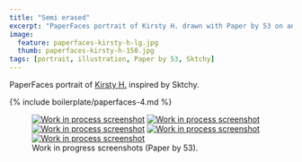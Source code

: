 ```yaml
---
title: "Semi erased"
excerpt: "PaperFaces portrait of Kirsty H. drawn with Paper by 53 on an iPad."
image: 
  feature: paperfaces-kirsty-h-lg.jpg
  thumb: paperfaces-kirsty-h-150.jpg
tags: [portrait, illustration, Paper by 53, Sktchy]
---
```


PaperFaces portrait of [Kirsty H.](http://sktchy.com/A73olc) inspired by Sktchy.

{% include boilerplate/paperfaces-4.md %}

<figure class="third">
	<a href="{{ site.url }}/assets/images/paperfaces-kirsty-h-process-1-lg.jpg"><img src="{{ site.url }}/assets/images/paperfaces-kirsty-h-process-1-750.jpg" alt="Work in process screenshot"></a>
	<a href="{{ site.url }}/assets/images/paperfaces-kirsty-h-process-2-lg.jpg"><img src="{{ site.url }}/assets/images/paperfaces-kirsty-h-process-2-600.jpg" alt="Work in process screenshot"></a>
	<a href="{{ site.url }}/assets/images/paperfaces-kirsty-h-process-3-lg.jpg"><img src="{{ site.url }}/assets/images/paperfaces-kirsty-h-process-3-600.jpg" alt="Work in process screenshot"></a>
	<a href="{{ site.url }}/assets/images/paperfaces-kirsty-h-process-4-lg.jpg"><img src="{{ site.url }}/assets/images/paperfaces-kirsty-h-process-4-600.jpg" alt="Work in process screenshot"></a>
	<a href="{{ site.url }}/assets/images/paperfaces-kirsty-h-process-5-lg.jpg"><img src="{{ site.url }}/assets/images/paperfaces-kirsty-h-process-5-600.jpg" alt="Work in process screenshot"></a>
	<figcaption>Work in progress screenshots (Paper by 53).</figcaption>
</figure>
